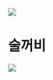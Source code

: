 <img src="https://capsule-render.vercel.app/api?type=waving&color=ff6289&height=300&section=header&text=Soolkkeobi&fontColor=ffffff&fontSize=90" />
<h1>술꺼비</h1>
<img src="https://capsule-render.vercel.app/api?type=waving&color=ff6289&height=200&section=footer" />

